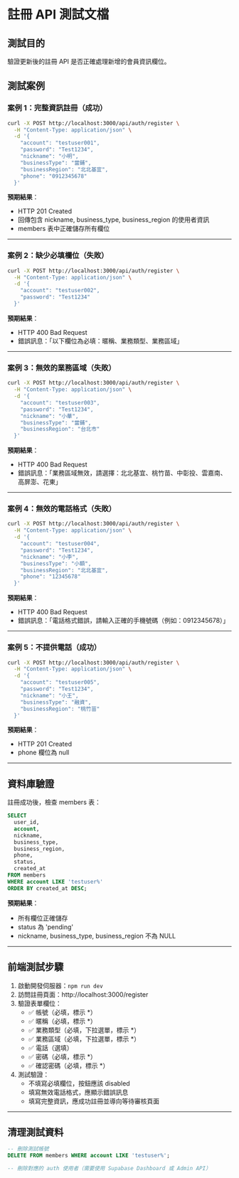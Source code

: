 # 註冊 API 測試文檔

## 測試目的
驗證更新後的註冊 API 是否正確處理新增的會員資訊欄位。

## 測試案例

### 案例 1：完整資訊註冊（成功）
```bash
curl -X POST http://localhost:3000/api/auth/register \
  -H "Content-Type: application/json" \
  -d '{
    "account": "testuser001",
    "password": "Test1234",
    "nickname": "小明",
    "businessType": "當鋪",
    "businessRegion": "北北基宜",
    "phone": "0912345678"
  }'
```

**預期結果**：
- HTTP 201 Created
- 回傳包含 nickname, business_type, business_region 的使用者資訊
- members 表中正確儲存所有欄位

---

### 案例 2：缺少必填欄位（失敗）
```bash
curl -X POST http://localhost:3000/api/auth/register \
  -H "Content-Type: application/json" \
  -d '{
    "account": "testuser002",
    "password": "Test1234"
  }'
```

**預期結果**：
- HTTP 400 Bad Request
- 錯誤訊息：「以下欄位為必填：暱稱、業務類型、業務區域」

---

### 案例 3：無效的業務區域（失敗）
```bash
curl -X POST http://localhost:3000/api/auth/register \
  -H "Content-Type: application/json" \
  -d '{
    "account": "testuser003",
    "password": "Test1234",
    "nickname": "小華",
    "businessType": "當鋪",
    "businessRegion": "台北市"
  }'
```

**預期結果**：
- HTTP 400 Bad Request
- 錯誤訊息：「業務區域無效，請選擇：北北基宜、桃竹苗、中彰投、雲嘉南、高屏澎、花東」

---

### 案例 4：無效的電話格式（失敗）
```bash
curl -X POST http://localhost:3000/api/auth/register \
  -H "Content-Type: application/json" \
  -d '{
    "account": "testuser004",
    "password": "Test1234",
    "nickname": "小李",
    "businessType": "小額",
    "businessRegion": "北北基宜",
    "phone": "12345678"
  }'
```

**預期結果**：
- HTTP 400 Bad Request
- 錯誤訊息：「電話格式錯誤，請輸入正確的手機號碼（例如：0912345678）」

---

### 案例 5：不提供電話（成功）
```bash
curl -X POST http://localhost:3000/api/auth/register \
  -H "Content-Type: application/json" \
  -d '{
    "account": "testuser005",
    "password": "Test1234",
    "nickname": "小王",
    "businessType": "融資",
    "businessRegion": "桃竹苗"
  }'
```

**預期結果**：
- HTTP 201 Created
- phone 欄位為 null

---

## 資料庫驗證

註冊成功後，檢查 members 表：

```sql
SELECT 
  user_id,
  account,
  nickname,
  business_type,
  business_region,
  phone,
  status,
  created_at
FROM members
WHERE account LIKE 'testuser%'
ORDER BY created_at DESC;
```

**預期結果**：
- 所有欄位正確儲存
- status 為 'pending'
- nickname, business_type, business_region 不為 NULL

---

## 前端測試步驟

1. 啟動開發伺服器：`npm run dev`
2. 訪問註冊頁面：http://localhost:3000/register
3. 驗證表單欄位：
   - ✅ 帳號（必填，標示 *）
   - ✅ 暱稱（必填，標示 *）
   - ✅ 業務類型（必填，下拉選單，標示 *）
   - ✅ 業務區域（必填，下拉選單，標示 *）
   - ✅ 電話（選填）
   - ✅ 密碼（必填，標示 *）
   - ✅ 確認密碼（必填，標示 *）
4. 測試驗證：
   - 不填寫必填欄位，按鈕應該 disabled
   - 填寫無效電話格式，應顯示錯誤訊息
   - 填寫完整資訊，應成功註冊並導向等待審核頁面

---

## 清理測試資料

```sql
-- 刪除測試帳號
DELETE FROM members WHERE account LIKE 'testuser%';

-- 刪除對應的 auth 使用者（需要使用 Supabase Dashboard 或 Admin API）
```

